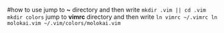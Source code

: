 #how to use
jump to **~** directory and then write
`mkdir .vim || cd .vim
mkdir colors`
jump to **vimrc** directory and then write
`ln vimrc ~/.vimrc
ln molokai.vim ~/.vim/colors/molokai.vim`
